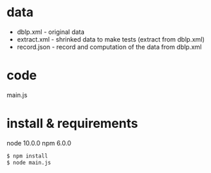# data #

- dblp.xml - original data
- extract.xml - shrinked data to make tests (extract from dblp.xml)
- record.json - record and computation of the data from dblp.xml

# code #

main.js

# install & requirements #

node 10.0.0
npm 6.0.0

```bash 
$ npm install
$ node main.js
```